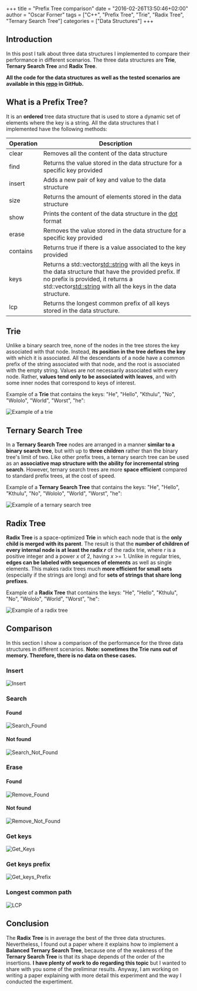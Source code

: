 +++
title = "Prefix Tree comparison"
date = "2016-02-26T13:50:46+02:00"
author = "Oscar Forner"
tags = ["C++", "Prefix Tree", "Trie", "Radix Tree", "Ternary Search Tree"]
categories = ["Data Structures"]
+++

## Introduction

In this post I talk about three data structures I implemented to compare their performance in different scenarios. The three data structures are **Trie**, **Ternary Search Tree** and **Radix Tree**.

**All the code for the data structures as well as the tested scenarios are available in this [repo](https://github.com/maitesin/tries.git) in GitHub.**

## What is a Prefix Tree?

It is an **ordered** tree data structure that is used to store a dynamic set of elements where the key is a string. All the data structures that I implemented have the following methods:

Operation|Description
---------|-----------
clear|Removes all the content of the data structure
find|Returns the value stored in the data structure for a specific key provided
insert|Adds a new pair of key and value to the data structure
size|Returns the amount of elements stored in the data structure
show|Prints the content of the data structure in the [dot](https://en.wikipedia.org/wiki/DOT_(graph_description_language)) format
erase|Removes the value stored in the data structure for a specific key provided
contains|Returns true if there is a value associated to the key provided
keys|Returns a std::vector<std::string> with all the keys in the data structure that have the provided prefix. If no prefix is provided, it returns a std::vector<std::string> with all the keys in the data structure.
lcp|Returns the longest common prefix of all keys stored in the data structure.

## Trie

Unlike a binary search tree, none of the nodes in the tree stores the key associated with that node. Instead, **its position in the tree defines the key** with which it is associated. All the descendants of a node have a common prefix of the string associated with that node, and the root is associated with the empty string. Values are not necessarily associated with every node. Rather, **values tend only to be associated with leaves**, and with some inner nodes that correspond to keys of interest.

Example of a **Trie** that contains the keys: "He", "Hello", "Kthulu", "No", "Wololo", "World", "Worst", "he":

![Example of a trie](/img/projects/tries/trie.jpg)

## Ternary Search Tree

In a **Ternary Search Tree** nodes are arranged in a manner **similar to a binary search tree**, but with up to **three children** rather than the binary tree's limit of two. Like other prefix trees, a ternary search tree can be used as an **associative map structure with the ability for incremental string search**. However, ternary search trees are more **space efficient** compared to standard prefix trees, at the cost of speed.

Example of a **Ternary Search Tree** that contains the keys: "He", "Hello", "Kthulu", "No", "Wololo", "World", "Worst", "he":

![Example of a ternary search tree](/img/projects/tries/tst.jpg)

## Radix Tree

**Radix Tree** is a space-optimized **Trie** in which each node that is the **only child is merged with its parent**. The result is that the **number of children of every internal node is at least the radix *r*** of the radix trie, where *r* is a positive integer and a power *x* of 2, having *x* >= 1. Unlike in regular tries, **edges can be labeled with sequences of elements** as well as single elements. This makes radix trees much **more efficient for small sets** (especially if the strings are long) and for **sets of strings that share long prefixes**.

Example of a **Radix Tree** that contains the keys: "He", "Hello", "Kthulu", "No", "Wololo", "World", "Worst", "he":

![Example of a radix tree](/img/projects/tries/radix.jpg)

## Comparison

In this section I show a comparison of the performance for the three data structures in different scenarios. **Note: sometimes the Trie runs out of memory. Therefore, there is no data on these cases.**

### Insert

![Insert](/img/projects/tries/insert_time_TTR.jpg)

### Search

#### Found

![Search_Found](/img/projects/tries/search_found_time_TTR.jpg)

#### Not found

![Search_Not_Found](/img/projects/tries/search_not_found_time_TTR.jpg)

### Erase

#### Found

![Remove_Found](/img/projects/tries/remove_found_time_TTR.jpg)

#### Not found

![Remove_Not_Found](/img/projects/tries/remove_not_found_time_TTR.jpg)

### Get keys

![Get_Keys](/img/projects/tries/get_keys_time_TTR.jpg)

### Get keys prefix

![Get_keys_Prefix](/img/projects/tries/get_keys_prefix_time_TTR.jpg)

### Longest common path

![LCP](/img/projects/tries/lcp_time_TTR.jpg)

## Conclusion

The **Radix Tree** is in average the best of the three data structures. Nevertheless, I found out a paper where it explains how to implement a **Balanced Ternary Search Tree**, because one of the weakness of the **Ternary Search Tree** is that its shape depends of the order of the insertions. **I have plenty of work to do regarding this topic** but I wanted to share with you some of the preliminar results. Anyway, I am working on writing a paper explaining with more detail this experiment and the way I conducted the expertiment.
